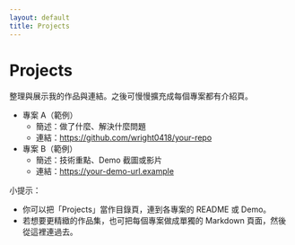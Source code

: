 ```yaml
---
layout: default
title: Projects
---
```


# Projects

整理與展示我的作品與連結。之後可慢慢擴充成每個專案都有介紹頁。

- 專案 A（範例）
  - 簡述：做了什麼、解決什麼問題
  - 連結：<https://github.com/wright0418/your-repo>
- 專案 B（範例）
  - 簡述：技術重點、Demo 截圖或影片
  - 連結：<https://your-demo-url.example>

小提示：
- 你可以把「Projects」當作目錄頁，連到各專案的 README 或 Demo。
- 若想要更精緻的作品集，也可把每個專案做成單獨的 Markdown 頁面，然後從這裡連過去。